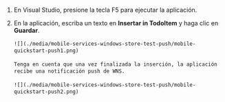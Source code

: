 
1. En Visual Studio, presione la tecla F5 para ejecutar la aplicación.
2. En la aplicación, escriba un texto en **Insertar in TodoItem** y haga clic en **Guardar**.
   
       ![](./media/mobile-services-windows-store-test-push/mobile-quickstart-push1.png)
   
       Tenga en cuenta que una vez finalizada la inserción, la aplicación recibe una notificación push de WNS.
   
       ![](./media/mobile-services-windows-store-test-push/mobile-quickstart-push2.png)

<!---HONumber=Oct15_HO3-->